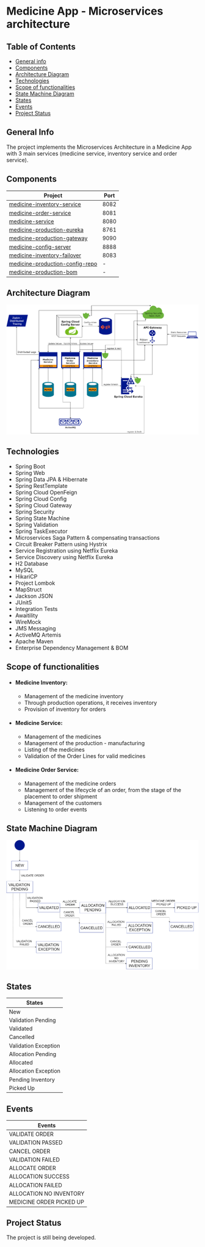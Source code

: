 # Medicine App - Microservices architecture
## Table of Contents
* [General info](#general-info)
* [Components](#components)
* [Architecture Diagram](#architecture-diagram)
* [Technologies](#technologies)
* [Scope of functionalities](#scope-of-functionalities)
* [State Machine Diagram](#state-machine-diagram)
* [States](#states)
* [Events](#events)
* [Project Status](#project-status)

## General Info
The project implements the Microservices Architecture in a Medicine App with 3 main services (medicine service, inventory service and order service). 
## Components
| Project | Port |
| ------ | ------ |
| [medicine-inventory-service](https://github.com/AndreasPr/medicine-inventory-service) | 8082 |
| [medicine-order-service](https://github.com/AndreasPr/medicine-order-service) | 8081 |
| [medicine-service](https://github.com/AndreasPr/medicine-service) | 8080 |
| [medicine-production-eureka](https://github.com/AndreasPr/medicine-production-eureka) | 8761 |
| [medicine-production-gateway](https://github.com/AndreasPr/medicine-production-gateway) | 9090 |
| [medicine-config-server](https://github.com/AndreasPr/medicine-config-server) | 8888 |
| [medicine-inventory-failover](https://github.com/AndreasPr/medicine-inventory-failover) | 8083 |
| [medicine-production-config-repo](https://github.com/AndreasPr/medicine-production-config-repo) | - |
| [medicine-production-bom](https://github.com/AndreasPr/medicine-production-bom) | - |

## Architecture Diagram
![photo1](https://github.com/AndreasPr/medicine-production-config-repo/blob/master/medicine-microservices.png)

## Technologies
* Spring Boot
* Spring Web
* Spring Data JPA & Hibernate
* Spring RestTemplate
* Spring Cloud OpenFeign
* Spring Cloud Config
* Spring Cloud Gateway
* Spring Security
* Spring State Machine
* Spring Validation
* Spring TaskExecutor
* Microservices Saga Pattern & compensating transactions
* Circuit Breaker Pattern using Hystrix
* Service Registration using Netflix Eureka
* Service Discovery using Netflix Eureka
* H2 Database
* MySQL
* HikariCP
* Project Lombok
* MapStruct
* Jackson JSON
* JUnit5
* Integration Tests
* Awaitility
* WireMock
* JMS Messaging
* ActiveMQ Artemis
* Apache Maven
* Enterprise Dependency Management & BOM

## Scope of functionalities
* #### Medicine Inventory:
    * Management of the medicine inventory
    * Through production operations, it receives inventory
    * Provision of inventory for orders
  
* #### Medicine Service:
    * Management of the medicines 
    * Management of the production - manufacturing
    * Listing of the medicines
    * Validation of the Order Lines for valid medicines
* #### Medicine Order Service:
    * Management of the medicine orders
    * Management of the lifecycle of an order, from the stage of the placement to order shipment
    * Management of the customers
    * Listening to order events

## State Machine Diagram
![photo2](https://github.com/AndreasPr/medicine-production-config-repo/blob/master/state%20machine%20inventory.png)

## States
| States |
| ------ |
| New | 
| Validation Pending |
| Validated |
| Cancelled |
| Validation Exception |
| Allocation Pending |
| Allocated |
| Allocation Exception |
| Pending Inventory |
| Picked Up |

## Events

| Events |
| ------ |
| VALIDATE ORDER | 
| VALIDATION PASSED |
| CANCEL ORDER |
| VALIDATION FAILED |
| ALLOCATE ORDER |
| ALLOCATION SUCCESS |
| ALLOCATION FAILED |
| ALLOCATION NO INVENTORY |
| MEDICINE ORDER PICKED UP |

## Project Status
The project is still being developed.
